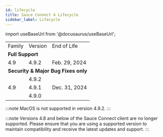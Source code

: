 ```yaml
---
id: lifecycle
title: Sauce Connect 4 Lifecycle
sidebar_label: Lifecycle
---
```


import useBaseUrl from '@docusaurus/useBaseUrl';

<table>
  <tr>
   <td>Family</td>
   <td>Version</td>
   <td>End of Life</td>
  </tr>
  <tr>
   <td colspan="4" ><strong>Full Support</strong></td>
  </tr>
  <tr>
   <td rowspan="1" >4.9</td>
   <td>4.9.2</td>
   <td rowspan="2" >Feb. 29, 2024</td>
  </tr>
  <tr>
  </tr>
  <tr>
   <td colspan="4" ><strong>Security & Major Bug Fixes only</strong></td>
  </tr>
  <tr>
   <td rowspan="3">4.9</td>
   <td>4.9.2</td>
   <td rowspan="3">Dec. 31, 2024</td>
  </tr>
   <tr>
   <td>4.9.1</td>
  </tr>
   <tr>
   <td>4.9.0</td>
  </tr>
</table>

:::note
MacOS is not supported in version 4.9.2.
:::

:::note
Versions 4.8 and below of the Sauce Connect client are no longer supported. Please ensure that you are using a supported version to maintain compatibility and receive the latest updates and support.
:::
